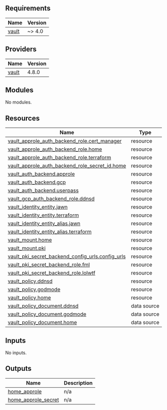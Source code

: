 <!-- BEGIN_TF_DOCS -->
## Requirements

| Name | Version |
|------|---------|
| <a name="requirement_vault"></a> [vault](#requirement\_vault) | ~> 4.0 |

## Providers

| Name | Version |
|------|---------|
| <a name="provider_vault"></a> [vault](#provider\_vault) | 4.8.0 |

## Modules

No modules.

## Resources

| Name | Type |
|------|------|
| [vault_approle_auth_backend_role.cert_manager](https://registry.terraform.io/providers/hashicorp/vault/latest/docs/resources/approle_auth_backend_role) | resource |
| [vault_approle_auth_backend_role.home](https://registry.terraform.io/providers/hashicorp/vault/latest/docs/resources/approle_auth_backend_role) | resource |
| [vault_approle_auth_backend_role.terraform](https://registry.terraform.io/providers/hashicorp/vault/latest/docs/resources/approle_auth_backend_role) | resource |
| [vault_approle_auth_backend_role_secret_id.home](https://registry.terraform.io/providers/hashicorp/vault/latest/docs/resources/approle_auth_backend_role_secret_id) | resource |
| [vault_auth_backend.approle](https://registry.terraform.io/providers/hashicorp/vault/latest/docs/resources/auth_backend) | resource |
| [vault_auth_backend.gcp](https://registry.terraform.io/providers/hashicorp/vault/latest/docs/resources/auth_backend) | resource |
| [vault_auth_backend.userpass](https://registry.terraform.io/providers/hashicorp/vault/latest/docs/resources/auth_backend) | resource |
| [vault_gcp_auth_backend_role.ddnsd](https://registry.terraform.io/providers/hashicorp/vault/latest/docs/resources/gcp_auth_backend_role) | resource |
| [vault_identity_entity.jawn](https://registry.terraform.io/providers/hashicorp/vault/latest/docs/resources/identity_entity) | resource |
| [vault_identity_entity.terraform](https://registry.terraform.io/providers/hashicorp/vault/latest/docs/resources/identity_entity) | resource |
| [vault_identity_entity_alias.jawn](https://registry.terraform.io/providers/hashicorp/vault/latest/docs/resources/identity_entity_alias) | resource |
| [vault_identity_entity_alias.terraform](https://registry.terraform.io/providers/hashicorp/vault/latest/docs/resources/identity_entity_alias) | resource |
| [vault_mount.home](https://registry.terraform.io/providers/hashicorp/vault/latest/docs/resources/mount) | resource |
| [vault_mount.pki](https://registry.terraform.io/providers/hashicorp/vault/latest/docs/resources/mount) | resource |
| [vault_pki_secret_backend_config_urls.config_urls](https://registry.terraform.io/providers/hashicorp/vault/latest/docs/resources/pki_secret_backend_config_urls) | resource |
| [vault_pki_secret_backend_role.fml](https://registry.terraform.io/providers/hashicorp/vault/latest/docs/resources/pki_secret_backend_role) | resource |
| [vault_pki_secret_backend_role.lolwtf](https://registry.terraform.io/providers/hashicorp/vault/latest/docs/resources/pki_secret_backend_role) | resource |
| [vault_policy.ddnsd](https://registry.terraform.io/providers/hashicorp/vault/latest/docs/resources/policy) | resource |
| [vault_policy.godmode](https://registry.terraform.io/providers/hashicorp/vault/latest/docs/resources/policy) | resource |
| [vault_policy.home](https://registry.terraform.io/providers/hashicorp/vault/latest/docs/resources/policy) | resource |
| [vault_policy_document.ddnsd](https://registry.terraform.io/providers/hashicorp/vault/latest/docs/data-sources/policy_document) | data source |
| [vault_policy_document.godmode](https://registry.terraform.io/providers/hashicorp/vault/latest/docs/data-sources/policy_document) | data source |
| [vault_policy_document.home](https://registry.terraform.io/providers/hashicorp/vault/latest/docs/data-sources/policy_document) | data source |

## Inputs

No inputs.

## Outputs

| Name | Description |
|------|-------------|
| <a name="output_home_approle"></a> [home\_approle](#output\_home\_approle) | n/a |
| <a name="output_home_approle_secret"></a> [home\_approle\_secret](#output\_home\_approle\_secret) | n/a |
<!-- END_TF_DOCS -->